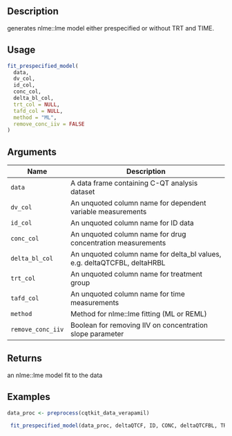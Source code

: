 ## Description

generates nlme::lme model either prespecified or without TRT and TIME.

## Usage

```r
fit_prespecified_model(
  data,
  dv_col,
  id_col,
  conc_col,
  delta_bl_col,
  trt_col = NULL,
  tafd_col = NULL,
  method = "ML",
  remove_conc_iiv = FALSE
)
```

## Arguments

| Name | Description |
|------|-------------|
| `data` | A data frame containing C-QT analysis dataset |
| `dv_col` | An unquoted column name for dependent variable measurements |
| `id_col` | An unquoted column name for ID data |
| `conc_col` | An unquoted column name for drug concentration measurements |
| `delta_bl_col` | An unquoted column name for delta_bl values, e.g. deltaQTCFBL, deltaHRBL |
| `trt_col` | An unquoted column name for treatment group |
| `tafd_col` | An unquoted column name for time measurements |
| `method` | Method for nlme::lme fitting (ML or REML) |
| `remove_conc_iiv` | Boolean for removing IIV on concentration slope parameter |

## Returns

an nlme::lme model fit to the data

## Examples

```r
data_proc <- preprocess(cqtkit_data_verapamil)
 
 fit_prespecified_model(data_proc, deltaQTCF, ID, CONC, deltaQTCFBL, TRTG, TAFD)
```


